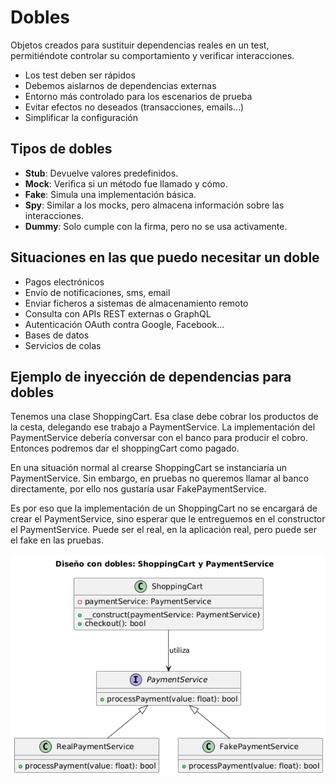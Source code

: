# Dobles

Objetos creados para sustituir dependencias reales en un test, permitiéndote controlar su comportamiento y verificar interacciones.

- Los test deben ser rápidos
- Debemos aislarnos de dependencias externas
- Entorno más controlado para los escenarios de prueba
- Evitar efectos no deseados (transacciones, emails...)
- Simplificar la configuración

## Tipos de dobles

- **Stub**: Devuelve valores predefinidos.
- **Mock**: Verifica si un método fue llamado y cómo.
- **Fake**: Simula una implementación básica.
- **Spy**: Similar a los mocks, pero almacena información sobre las interacciones.
- **Dummy**: Solo cumple con la firma, pero no se usa activamente.

## Situaciones en las que puedo necesitar un doble

- Pagos electrónicos
- Envío de notificaciones, sms, email
- Enviar ficheros a sistemas de almacenamiento remoto
- Consulta con APIs REST externas o GraphQL
- Autenticación OAuth contra Google, Facebook...
- Bases de datos
- Servicios de colas

## Ejemplo de inyección de dependencias para dobles

Tenemos una clase ShoppingCart. Esa clase debe cobrar los productos de la cesta, delegando ese trabajo a PaymentService. La implementación del PaymentService debería conversar con el banco para producir el cobro. Entonces podremos dar el shoppingCart como pagado.

En una situación normal al crearse ShoppingCart se instanciaría un PaymentService. Sin embargo, en pruebas no queremos llamar al banco directamente, por ello nos gustaría usar FakePaymentService. 

Es por eso que la implementación de un ShoppingCart no se encargará de crear el PaymentService, sino esperar que le entreguemos en el constructor el PaymentService. Puede ser el real, en la aplicación real, pero puede ser el fake en las pruebas.

![UML diagrama de clases PaymentService](./images/payment-service.png)